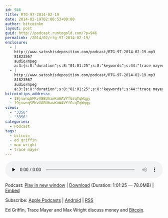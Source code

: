 ```yaml
---
id: 946
title: RTG-97-2014-02-19
date: 2014-02-19T02:00:53+00:00
author: bitcoinkn
layout: post
guid: http://podcast.runtogold.com/?p=946
permalink: /2014/02/rtg-97-2014-02-19/
enclosure:
  - |
    http://www.satoshisdeposition.com/podcast/RTG-97-2014-02-19.mp3
    81823567
    audio/mpeg
    a:3:{s:8:"duration";s:8:"01:01:25";s:8:"keywords";s:44:"trace mayer, ed griffin, max wright, bitcoin";s:8:"explicit";s:1:"0";}
  - |
    http://www.satoshisdeposition.com/podcast/RTG-97-2014-02-19.mp3
    81823567
    audio/mpeg
    a:3:{s:8:"duration";s:8:"01:01:25";s:8:"keywords";s:44:"trace mayer, ed griffin, max wright, bitcoin";s:8:"explicit";s:1:"0";}
bitcointips_address:
  - 19jvwnqSPKvV8BUhawKuWAVYfGsqTqWqgy
  - 19jvwnqSPKvV8BUhawKuWAVYfGsqTqWqgy
views:
  - "3356"
  - "3356"
categories:
  - Podcast
tags:
  - bitcoin
  - ed griffin
  - max wright
  - trace mayer
---
```

<!--powerpress_player-->

<div class="powerpress_player" id="powerpress_player_5689">
  <audio class="wp-audio-shortcode" id="audio-946-100" preload="none" style="width: 100%;" controls="controls"><source type="audio/mpeg" src="http://media.blubrry.com/bitcoinruntogold/p/www.satoshisdeposition.com/podcast/RTG-97-2014-02-19.mp3?_=100" /><a href="http://media.blubrry.com/bitcoinruntogold/p/www.satoshisdeposition.com/podcast/RTG-97-2014-02-19.mp3">http://media.blubrry.com/bitcoinruntogold/p/www.satoshisdeposition.com/podcast/RTG-97-2014-02-19.mp3</a></audio>
</div>

<p class="powerpress_links powerpress_links_mp3">
  Podcast: <a href="http://media.blubrry.com/bitcoinruntogold/p/www.satoshisdeposition.com/podcast/RTG-97-2014-02-19.mp3" class="powerpress_link_pinw" target="_blank" title="Play in new window" onclick="return powerpress_pinw('https://www.bitcoin.kn/?powerpress_pinw=946-podcast');" rel="nofollow">Play in new window</a> | <a href="http://media.blubrry.com/bitcoinruntogold/s/www.satoshisdeposition.com/podcast/RTG-97-2014-02-19.mp3" class="powerpress_link_d" title="Download" rel="nofollow" download="RTG-97-2014-02-19.mp3">Download</a> (Duration: 1:01:25 &#8212; 78.0MB) | <a href="#" class="powerpress_link_e" title="Embed" onclick="return powerpress_show_embed('946-podcast');" rel="nofollow">Embed</a>
</p>

<p class="powerpress_embed_box" id="powerpress_embed_946-podcast" style="display: none;">
  <input id="powerpress_embed_946-podcast_t" type="text" value="<iframe width=&quot;320&quot; height=&quot;30&quot; src=&quot;https://www.bitcoin.kn/?powerpress_embed=946-podcast&amp;powerpress_player=mediaelement-audio&quot; frameborder=&quot;0&quot; scrolling=&quot;no&quot;></iframe>" onclick="javascript: this.select();" onfocus="javascript: this.select();" style="width: 70%;" readOnly />
</p>

<p class="powerpress_links powerpress_subscribe_links">
  Subscribe: <a href="https://itunes.apple.com/WebObjects/MZStore.woa/wa/viewPodcast?id=301670981&mt=2&ls=1#episodeGuid=http%3A%2F%2Fpodcast.runtogold.com%2F%3Fp%3D946" class="powerpress_link_subscribe powerpress_link_subscribe_itunes" title="Subscribe on Apple Podcasts" rel="nofollow">Apple Podcasts</a> | <a href="https://subscribeonandroid.com/www.bitcoin.kn/feed/podcast/" class="powerpress_link_subscribe powerpress_link_subscribe_android" title="Subscribe on Android" rel="nofollow">Android</a> | <a href="https://www.bitcoin.kn/feed/podcast/" class="powerpress_link_subscribe powerpress_link_subscribe_rss" title="Subscribe via RSS" rel="nofollow">RSS</a>
</p>

Ed Griffin, Trace Mayer and Max Wright discuss money and <a title="Bitcoin" href="https://www.youtube.com/watch?v=Id6rK87GF8M" target="_blank">Bitcoin</a>.